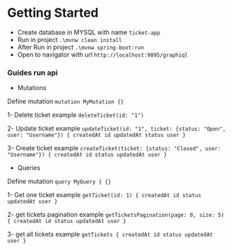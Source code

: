# Getting Started

* Create database in MYSQL with name `ticket-app`
* Run in project `.\mvnw clean install`
* After Run in project `.\mvnw spring-boot:run`
* Open to navigator with url `http://localhost:9095/graphiql`

### Guides run api

* Mutations

Define mutation `mutation MyMutation {}` 

1- Delete ticket example
`deleteTicket(id: "1")`

2- Update ticket example
`updateTicket(id: "1", ticket: {status: "Open", user: "Username"}) {
    createdAt
    id
    updatedAt
    status
    user
}`

3- Create ticket example
`createTicket(ticket: {status: "Closed", user: "Username"}) {
    createdAt
    id
    status
    updatedAt
    user
}`


* Queries

Define mutation `query MyQuery { {}`

1- Get one ticket example
`getTicket(id: 1) {
    createdAt
    id
    status
    updatedAt
    user
}`

2- get tickets pagination example
`getTicketsPagination(page: 0, size: 5) {
    createdAt
    id
    status
    updatedAt
    user
}`

3- get all tickets example
`getTickets {
    createdAt
    id
    status
    updatedAt
    user
}`
